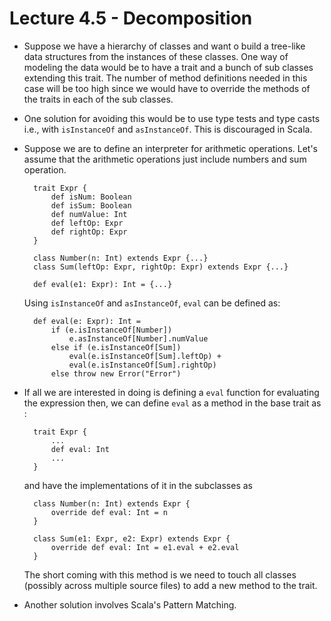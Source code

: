 # Lecture 4.5 - Decomposition

- Suppose we have a hierarchy of classes and want o build a tree-like data structures from the instances of these classes. One way of modeling the data would be to have a trait and a bunch of sub classes extending this trait. The number of method definitions needed in this case will be too high since we would have to override the methods of the traits in each of the sub classes.

- One solution for avoiding this would be to use type tests and type casts i.e., with `isInstanceOf` and `asInstanceOf`. This is discouraged in Scala.

- Suppose we are to define an interpreter for arithmetic operations. Let's assume that the arithmetic operations just include numbers and sum operation.

        trait Expr {
            def isNum: Boolean
            def isSum: Boolean
            def numValue: Int
            def leftOp: Expr
            def rightOp: Expr
        }
        
        class Number(n: Int) extends Expr {...}
        class Sum(leftOp: Expr, rightOp: Expr) extends Expr {...}
        
        def eval(e1: Expr): Int = {...}
        
    Using `isInstanceOf` and `asInstanceOf`, `eval` can be defined as:
    
        def eval(e: Expr): Int = 
            if (e.isInstanceOf[Number])
                e.asInstanceOf[Number].numValue
            else if (e.isInstanceOf[Sum])
                eval(e.isInstanceOf[Sum].leftOp) + 
                eval(e.isInstanceOf[Sum].rightOp)
            else throw new Error("Error")
            
- If all we are interested in doing is defining a `eval` function for evaluating the expression then, we can define `eval` as a method in the base trait as :

        trait Expr {
            ...
            def eval: Int
            ...
        }
        
    and have the implementations of it in the subclasses as
    
        class Number(n: Int) extends Expr {
            override def eval: Int = n 
        }
        
        class Sum(e1: Expr, e2: Expr) extends Expr {
            override def eval: Int = e1.eval + e2.eval
        }
    The short coming with this method is we need to touch all classes (possibly across multiple source files) to add a new method to the trait.

- Another solution involves Scala's Pattern Matching.